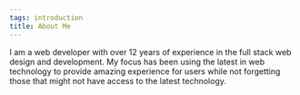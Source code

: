 ```yaml
---
tags: introduction
title: About Me
---
```


I am a web developer with over 12 years of experience in the full stack web design and development. My focus has been using the latest in web technology to provide amazing experience for users while not forgetting those that might not have access to the latest technology.